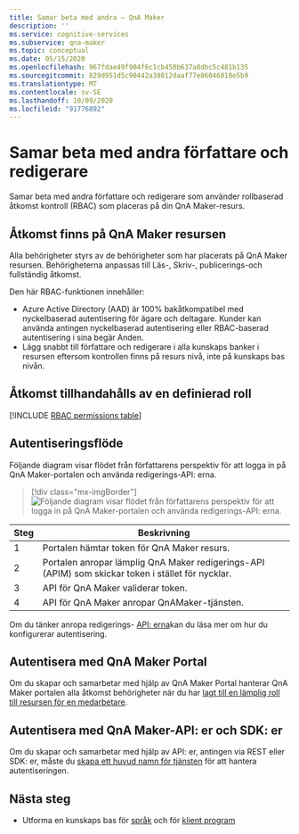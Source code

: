 ```yaml
---
title: Samar beta med andra – QnA Maker
description: ''
ms.service: cognitive-services
ms.subservice: qna-maker
ms.topic: conceptual
ms.date: 05/15/2020
ms.openlocfilehash: 967fdae49f904f6c1cb450b637a8dbc5c481b135
ms.sourcegitcommit: 829d951d5c90442a38012daaf77e86046018e5b9
ms.translationtype: MT
ms.contentlocale: sv-SE
ms.lasthandoff: 10/09/2020
ms.locfileid: "91776892"
---
```

# <a name="collaborate-with-other-authors-and-editors"></a>Samar beta med andra författare och redigerare

Samar beta med andra författare och redigerare som använder rollbaserad åtkomst kontroll (RBAC) som placeras på din QnA Maker-resurs.

## <a name="access-is-provided-on-the-qna-maker-resource"></a>Åtkomst finns på QnA Maker resursen

Alla behörigheter styrs av de behörigheter som har placerats på QnA Maker resursen. Behörigheterna anpassas till Läs-, Skriv-, publicerings-och fullständig åtkomst.

Den här RBAC-funktionen innehåller:
* Azure Active Directory (AAD) är 100% bakåtkompatibel med nyckelbaserad autentisering för ägare och deltagare. Kunder kan använda antingen nyckelbaserad autentisering eller RBAC-baserad autentisering i sina begär Anden.
* Lägg snabbt till författare och redigerare i alla kunskaps banker i resursen eftersom kontrollen finns på resurs nivå, inte på kunskaps bas nivån.

## <a name="access-is-provided-by-a-defined-role"></a>Åtkomst tillhandahålls av en definierad roll

[!INCLUDE [RBAC permissions table](../includes/role-based-access-control.md)]

## <a name="authentication-flow"></a>Autentiseringsflöde

Följande diagram visar flödet från författarens perspektiv för att logga in på QnA Maker-portalen och använda redigerings-API: erna.

> [!div class="mx-imgBorder"]
> ![Följande diagram visar flödet från författarens perspektiv för att logga in på QnA Maker-portalen och använda redigerings-API: erna.](../media/qnamaker-how-to-collaborate-knowledge-base/rbac-flow-from-portal-to-service.png)

|Steg|Beskrivning|
|--|--|
|1|Portalen hämtar token för QnA Maker resurs.|
|2|Portalen anropar lämplig QnA Maker redigerings-API (APIM) som skickar token i stället för nycklar.|
|3|API för QnA Maker validerar token.|
|4 |API för QnA Maker anropar QnAMaker-tjänsten.|

Om du tänker anropa redigerings- [API: erna](../How-To/collaborate-knowledge-base.md)kan du läsa mer om hur du konfigurerar autentisering.

## <a name="authenticate-by-qna-maker-portal"></a>Autentisera med QnA Maker Portal

Om du skapar och samarbetar med hjälp av QnA Maker Portal hanterar QnA Maker portalen alla åtkomst behörigheter när du har [lagt till en lämplig roll till resursen för en medarbetare](../How-To/collaborate-knowledge-base.md).

## <a name="authenticate-by-qna-maker-apis-and-sdks"></a>Autentisera med QnA Maker-API: er och SDK: er

Om du skapar och samarbetar med hjälp av API: er, antingen via REST eller SDK: er, måste du [skapa ett huvud namn för tjänsten](../../authentication.md#assign-a-role-to-a-service-principal) för att hantera autentiseringen.

## <a name="next-step"></a>Nästa steg

* Utforma en kunskaps bas för [språk](design-language-culture.md) och för [klient program](integration-with-other-applications.md)
